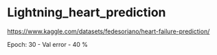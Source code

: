 # Lightning_heart_prediction

https://www.kaggle.com/datasets/fedesoriano/heart-failure-prediction/

Epoch: 30 - Val error - 40 %
